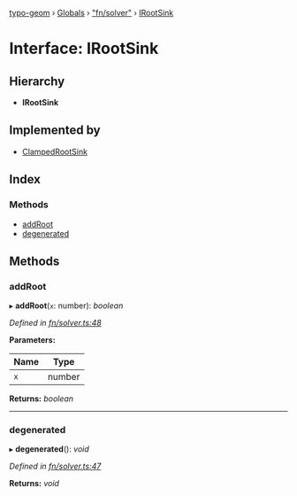[typo-geom](../README.md) › [Globals](../globals.md) › ["fn/solver"](../modules/_fn_solver_.md) › [IRootSink](_fn_solver_.irootsink.md)

# Interface: IRootSink

## Hierarchy

* **IRootSink**

## Implemented by

* [ClampedRootSink](../classes/_fn_solver_.clampedrootsink.md)

## Index

### Methods

* [addRoot](_fn_solver_.irootsink.md#addroot)
* [degenerated](_fn_solver_.irootsink.md#degenerated)

## Methods

###  addRoot

▸ **addRoot**(`x`: number): *boolean*

*Defined in [fn/solver.ts:48](https://github.com/be5invis/typo-geom/blob/5527277/src/fn/solver.ts#L48)*

**Parameters:**

Name | Type |
------ | ------ |
`x` | number |

**Returns:** *boolean*

___

###  degenerated

▸ **degenerated**(): *void*

*Defined in [fn/solver.ts:47](https://github.com/be5invis/typo-geom/blob/5527277/src/fn/solver.ts#L47)*

**Returns:** *void*
